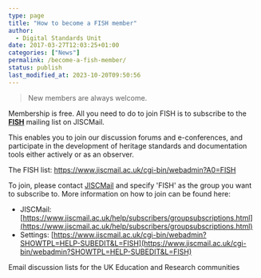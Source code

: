 ```yaml
---
type: page
title: "How to become a FISH member"
author: 
  - Digital Standards Unit
date: 2017-03-27T12:03:25+01:00
categories: ["News"]
permalink: /become-a-fish-member/
status: publish
last_modified_at: 2023-10-20T09:50:56
---
```


> New members are always welcome. 

Membership is free. All you need to do to join FISH is to subscribe to the [**FISH**](https://www.jiscmail.ac.uk/cgi-bin/webadmin?A0=FISH) 
mailing list on JISCMail. 

This enables you to join our discussion forums and e-conferences, and participate in the development of heritage 
standards and documentation tools either actively or as an observer. 

The FISH list: [https://www.jiscmail.ac.uk/cgi-bin/webadmin?A0=FISH ](https://www.jiscmail.ac.uk/cgi-bin/webadmin?A0=FISH) 

To join, please contact [JISCMail](https://www.jiscmail.ac.uk/help/subscribers/groupsubscriptions.html) and specify 'FISH' as the group you want to subscribe to. More information on how to 
join can be found here:

*   JISCMail: [https://www.jiscmail.ac.uk/help/subscribers/groupsubscriptions.html](https://www.jiscmail.ac.uk/help/subscribers/groupsubscriptions.html)
*   Settings: [https://www.jiscmail.ac.uk/cgi-bin/webadmin?SHOWTPL=HELP-SUBEDIT&L=FISH](https://www.jiscmail.ac.uk/cgi-bin/webadmin?SHOWTPL=HELP-SUBEDIT&L=FISH)

Email discussion lists for the UK Education and Research communities

